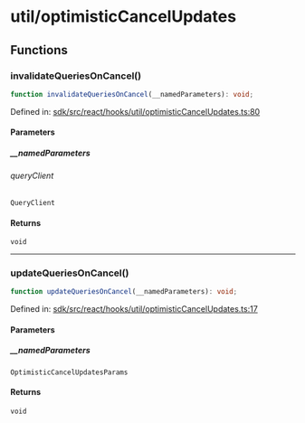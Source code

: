# util/optimisticCancelUpdates

## Functions

### invalidateQueriesOnCancel()

```ts
function invalidateQueriesOnCancel(__namedParameters): void;
```

Defined in: [sdk/src/react/hooks/util/optimisticCancelUpdates.ts:80](https://github.com/0xsequence/marketplace-sdk/blob/6a4808051b4d56769c8daea217398414041a4d84/sdk/src/react/hooks/util/optimisticCancelUpdates.ts#L80)

#### Parameters

##### \_\_namedParameters

###### queryClient

`QueryClient`

#### Returns

`void`

***

### updateQueriesOnCancel()

```ts
function updateQueriesOnCancel(__namedParameters): void;
```

Defined in: [sdk/src/react/hooks/util/optimisticCancelUpdates.ts:17](https://github.com/0xsequence/marketplace-sdk/blob/6a4808051b4d56769c8daea217398414041a4d84/sdk/src/react/hooks/util/optimisticCancelUpdates.ts#L17)

#### Parameters

##### \_\_namedParameters

`OptimisticCancelUpdatesParams`

#### Returns

`void`
